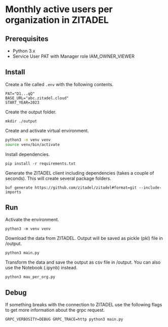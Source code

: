 # Monthly active users per organization in ZITADEL

## Prerequisites

- Python 3.x
- Service User PAT with Manager role IAM_OWNER_VIEWER

## Install

Create a file called `.env` with the following contents.

```text
PAT="D1...qQ"
BASE_URL="abc.zitadel.cloud"
START_YEAR=2023
```

Create the output folder.

`mkdir ./output`

Create and activate virtual environment.

```bash
python3 -m venv venv
source venv/bin/activate
```

Install dependencies.

`pip install -r requirements.txt`

Generate the ZITADEL client including dependencies (takes a couple of seconds).
This will create several package folders.

`buf generate https://github.com/zitadel/zitadel#format=git --include-imports`

## Run

Activate the environment.

`python3 -m venv venv`

Download the data from ZITADEL.
Output will be saved as pickle (pkl) file in /output.

`python3 main.py`

Transform the data and save the output as csv file in /output.
You can also use the Notebook (.ipynb) instead.

`python3 mau_per_org.py`

## Debug

If something breaks with the connection to ZITADEL use the following flags to get more information about the grpc request.

`GRPC_VERBOSITY=DEBUG GRPC_TRACE=http python3 main.py`
